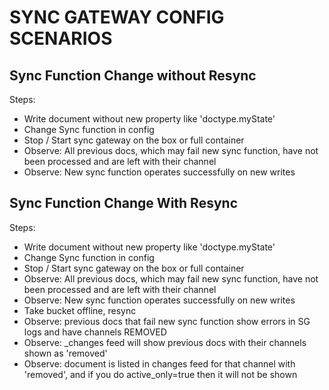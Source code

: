 # SYNC GATEWAY CONFIG SCENARIOS

## Sync Function Change without Resync
Steps:
- Write document without new property like 'doctype.myState'
- Change Sync function in config
- Stop / Start sync gateway on the box or full container
- Observe: All previous docs, which may fail new sync function, have not been
  processed and are left with their channel
- Observe: New sync function operates successfully on new writes

## Sync Function Change With Resync
Steps:
- Write document without new property like 'doctype.myState'
- Change Sync function in config
- Stop / Start sync gateway on the box or full container
- Observe: All previous docs, which may fail new sync function, have not been
  processed and are left with their channel
- Observe: New sync function operates successfully on new writes
- Take bucket offline, resync
- Observe: previous docs that fail new sync function show errors in SG logs and
  have channels REMOVED
- Observe: _changes feed will show previous docs with their channels shown as
  'removed'
- Observe: document is listed in changes feed for that channel with 'removed',
  and if you do active_only=true then it will not be shown
